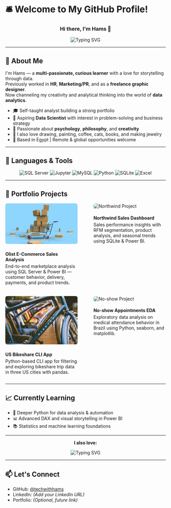 # 🛎️ Welcome to My GitHub Profile!

<h3 align="center">Hi there, I'm Hams 👋</h3>

<p align="center">
  <img 
    src="https://readme-typing-svg.demolab.com?font=Fira+Code&weight=700&size=28&pause=1&color=00FFD0&center=true&vCenter=true&repeat=true&width=700&lines=Data+Analyst+%F0%9F%93%8A;SQL+Enthusiast+%F0%9F%A7%AE;Python+Learner+%F0%9F%90%8D;Dashboard+Designer+%F0%9F%93%88;Excel+Specialist+%F0%9F%93%8A" 
    alt="Typing SVG"
  />
</p>


---

## 🧭 About Me

I'm Hams — a **multi-passionate, curious learner** with a love for storytelling through data.  
Previously worked in **HR**, **Marketing/PR**, and as a **freelance graphic designer**.  
Now channeling my creativity and analytical thinking into the world of **data analytics**.

- 🎓 Self-taught analyst building a strong portfolio
- 🎯 Aspiring **Data Scientist** with interest in problem-solving and business strategy
- 🧠 Passionate about **psychology**, **philosophy**, and **creativity**
- 🎨 I also love drawing, painting, coffee, cats, books, and making jewelry  
- 📍 Based in Egypt | Remote & global opportunities welcome

---

## 🧰 Languages & Tools

<p align="center">
  <img src="https://www.svgrepo.com/show/303229/microsoft-sql-server-logo.svg" alt="SQL Server" width="120" height="120"/>
  <img src="https://www.svgrepo.com/show/353949/jupyter.svg" alt="Jupyter" width="120" height="120"/>
  <img src="https://www.svgrepo.com/show/355133/mysql.svg" alt="MySQL" width="120" height="120"/>
  <img src="https://www.svgrepo.com/show/452091/python.svg" alt="Python" width="120" height="120"/>
  <img src="https://www.svgrepo.com/show/354381/sqlite.svg" alt="SQLite" width="120" height="120"/>
  <img src="https://www.svgrepo.com/show/303193/microsoft-excel-2013-logo.svg" alt="Excel" width="120" height="120"/>
</p>



---

## 📂 Portfolio Projects

<div style="display: flex; flex-wrap: wrap; justify-content: space-between; gap: 20px;">

  <!-- Project 1 -->
  <div style="width: 45%;">
    <img src="Images/olist.jpg" alt="Olist Project" style="width: 100%; max-height: 160px; object-fit: cover; border-radius: 6px;" />
    <h4 style="margin-bottom: 4px;">Olist E-Commerce Sales Analysis</h4>
    <p style="margin-top: 0;">End-to-end marketplace analysis using SQL Server & Power BI — customer behavior, delivery, payments, and product trends.</p>
  </div>

  <!-- Project 2 -->
  <div style="width: 45%;">
    <img src="Images/northwind.jpg" alt="Northwind Project" style="width: 100%; max-height: 160px; object-fit: cover; border-radius: 6px;" />
    <h4 style="margin-bottom: 4px;">Northwind Sales Dashboard</h4>
    <p style="margin-top: 0;">Sales performance insights with RFM segmentation, product analysis, and seasonal trends using SQLite & Power BI.</p>
  </div>

  <!-- Project 3 -->
  <div style="width: 45%;">
    <img src="Images/bikeshare.jpg" alt="Bikeshare Project" style="width: 100%; max-height: 160px; object-fit: cover; border-radius: 6px;" />
    <h4 style="margin-bottom: 4px;">US Bikeshare CLI App</h4>
    <p style="margin-top: 0;">Python-based CLI app for filtering and exploring bikeshare trip data in three US cities with pandas.</p>
  </div>

  <!-- Project 4 -->
  <div style="width: 45%;">
    <img src="Images/noshow.jpg" alt="No-show Project" style="width: 100%; max-height: 160px; object-fit: cover; border-radius: 6px;" />
    <h4 style="margin-bottom: 4px;">No-show Appointments EDA</h4>
    <p style="margin-top: 0;">Exploratory data analysis on medical attendance behavior in Brazil using Python, seaborn, and matplotlib.</p>
  </div>

</div>



  



---

## 📈 Currently Learning

- 🐍 Deeper Python for data analysis & automation  
- 📊 Advanced DAX and visual storytelling in Power BI  
- 📚 Statistics and machine learning foundations  

---

<p align="center"><strong>I also love:</strong></p>
<p align="center">
  <img 
    src="https://readme-typing-svg.demolab.com?font=Fira+Code&weight=700&size=24&pause=1&color=00FFD0&center=true&vCenter=true&repeat=true&width=400&lines=☕+Coffee;🐱+Cats;📚+Books;🎨+Art;💍+Jewelry" 
    alt="Typing SVG"
  />
</p>



---

## 📫 Let's Connect

- GitHub: [@techwithhams](https://github.com/techwithhams)  
- LinkedIn: *(Add your LinkedIn URL)*  
- Portfolio: *(Optional, future link)*  


